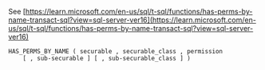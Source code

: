 See [https://learn.microsoft.com/en-us/sql/t-sql/functions/has-perms-by-name-transact-sql?view=sql-server-ver16](https://learn.microsoft.com/en-us/sql/t-sql/functions/has-perms-by-name-transact-sql?view=sql-server-ver16)
```
HAS_PERMS_BY_NAME ( securable , securable_class , permission    
    [ , sub-securable ] [ , sub-securable_class ] )
```
